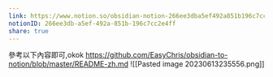 ```yaml
---
link: https://www.notion.so/obsidian-notion-266ee3dba5ef492a851b196c7cc2e4ff
notionID: 266ee3db-a5ef-492a-851b-196c7cc2e4ff
share: true  
---
```

參考以下內容即可,okok
https://github.com/EasyChris/obsidian-to-notion/blob/master/README-zh.md
![[Pasted image 20230613235556.png]]